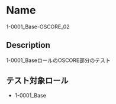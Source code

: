 Name
====
1-0001_Base-OSCORE_02

## Description
1-0001_BaseロールのOSCORE部分のテスト

## テスト対象ロール
- 1-0001_Base
